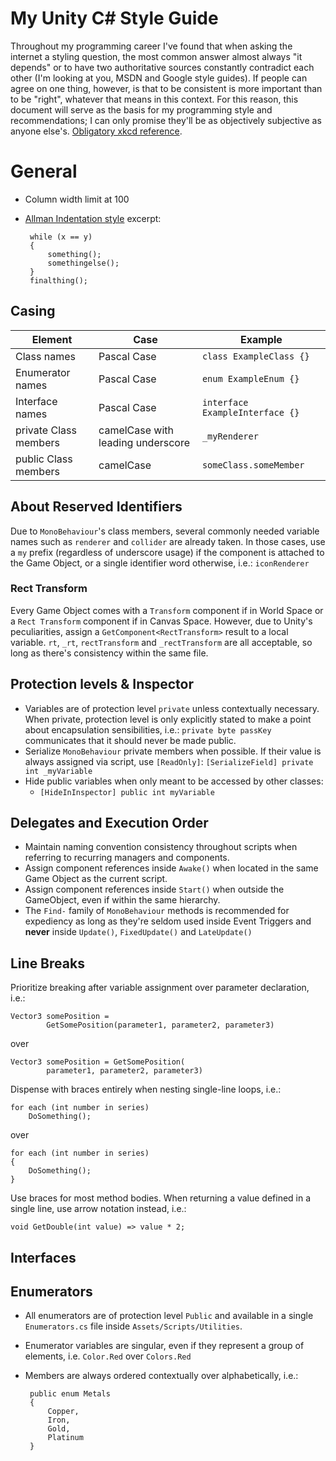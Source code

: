 # My Unity C# Style Guide

Throughout my programming career I've found that when asking the internet a styling question, the most common answer almost always "it depends" or to have two authoritative sources constantly contradict each other (I'm looking at you, MSDN and Google style guides). If people can agree on one thing, however, is that to be consistent is more important than to be "right", whatever that means in this context. For this reason, this document will serve as the basis for my programming style and recommendations; I can only promise they'll be as objectively subjective as anyone else's. [Obligatory xkcd reference](https://xkcd.com/927/).
# General

 - Column width limit at 100
 - [Allman Indentation style](https://en.wikipedia.org/wiki/Indentation_style#Allman_style)
	excerpt:

		while (x == y)
		{
		    something();
		    somethingelse();
		}
		finalthing();

## Casing
|Element         |Case                           |Example                       |
|----------------|-------------------------------|------------------------------|
|Class names     |Pascal Case                    |`class ExampleClass {}`       |
|Enumerator names|Pascal Case                    |`enum ExampleEnum {}`       |
|Interface names |Pascal Case                    |`interface ExampleInterface {}`|
|private Class members |camelCase with leading underscore |`_myRenderer`        |
|public Class members  |camelCase                |`someClass.someMember`        |

## About Reserved Identifiers
Due to `MonoBehaviour`'s class members, several commonly needed variable names such as `renderer` and `collider` are already taken. In those cases, use a `my` prefix (regardless of underscore usage) if the component is attached to the Game Object, or a single identifier word otherwise, i.e.: `iconRenderer`

### Rect Transform
Every Game Object comes with a `Transform` component if in World Space or a `Rect Transform` component if in Canvas Space. However, due to Unity's peculiarities, assign a `GetComponent<RectTransform>` result to a local variable. `rt`, `_rt`, `rectTransform` and `_rectTransform` are all acceptable, so long as there's consistency within the same file.

## Protection levels & Inspector
 - Variables are of protection level `private` unless contextually necessary. When private, protection level is only explicitly stated to make a point about encapsulation sensibilities, i.e.: `private byte passKey` communicates that it should never be made public.
 - Serialize `MonoBehaviour` private members when possible. If their value is always assigned via script, use `[ReadOnly]`:
`[SerializeField] private int _myVariable`
 - Hide public variables when only meant to be accessed by other classes:
	 - `[HideInInspector] public int myVariable`

## Delegates and Execution Order

 - Maintain naming convention consistency throughout scripts when referring to recurring managers and components.
 - Assign component references inside `Awake()` when located in the same Game Object as the current script.
 - Assign component references inside `Start()` when outside the GameObject, even if within the same hierarchy.
 - The `Find-` family of `MonoBehaviour` methods is recommended for expediency as long as they're seldom used inside Event Triggers and **never** inside `Update()`, `FixedUpdate()` and `LateUpdate()`

## Line Breaks
Prioritize breaking after variable assignment over parameter declaration, i.e.:

    Vector3 somePosition =
            GetSomePosition(parameter1, parameter2, parameter3)

over

    Vector3 somePosition = GetSomePosition(
		    parameter1, parameter2, parameter3)

Dispense with braces entirely when nesting single-line loops, i.e.:

    for each (int number in series)
        DoSomething();
over 

    for each (int number in series)
    {
        DoSomething();
    }

Use braces for most method bodies. When returning a value defined in a single line, use arrow notation instead, i.e.:

	void GetDouble(int value) => value * 2;
## Interfaces
## Enumerators
 - All enumerators are of protection level `Public` and available in a single `Enumerators.cs` file inside `Assets/Scripts/Utilities`.
 - Enumerator variables are singular, even if they represent a group of elements, i.e. `Color.Red` over `Colors.Red`
 - Members are always ordered contextually over alphabetically, i.e.:

		public enum Metals
		{
		    Copper,
		    Iron,
		    Gold,
		    Platinum
		}
